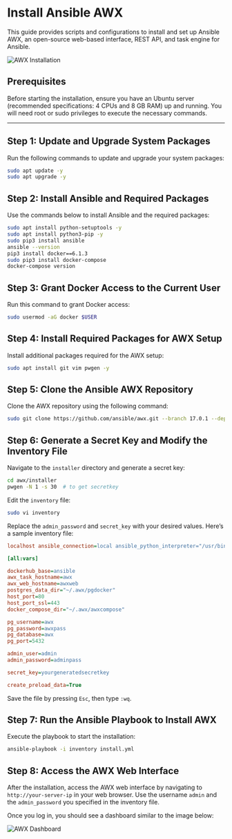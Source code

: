 # Install Ansible AWX

This guide provides scripts and configurations to install and set up Ansible AWX, an open-source web-based interface, REST API, and task engine for Ansible.

![AWX Installation](https://github.com/user-attachments/assets/52c7a5af-438c-4f41-9f05-d45f1e1fcaaa)

## Prerequisites

Before starting the installation, ensure you have an Ubuntu server (recommended specifications: 4 CPUs and 8 GB RAM) up and running. You will need root or sudo privileges to execute the necessary commands.

---

## Step 1: Update and Upgrade System Packages

Run the following commands to update and upgrade your system packages:

```bash
sudo apt update -y
sudo apt upgrade -y
```

## Step 2: Install Ansible and Required Packages

Use the commands below to install Ansible and the required packages:

```bash
sudo apt install python-setuptools -y
sudo apt install python3-pip -y
sudo pip3 install ansible
ansible --version
pip3 install docker==6.1.3
sudo pip3 install docker-compose
docker-compose version
```

## Step 3: Grant Docker Access to the Current User

Run this command to grant Docker access:

```bash
sudo usermod -aG docker $USER
```

## Step 4: Install Required Packages for AWX Setup

Install additional packages required for the AWX setup:

```bash
sudo apt install git vim pwgen -y
```

## Step 5: Clone the Ansible AWX Repository

Clone the AWX repository using the following command:

```bash
sudo git clone https://github.com/ansible/awx.git --branch 17.0.1 --depth 1
```

## Step 6: Generate a Secret Key and Modify the Inventory File

Navigate to the `installer` directory and generate a secret key:

```bash
cd awx/installer
pwgen -N 1 -s 30  # to get secretkey
```

Edit the `inventory` file:

```bash
sudo vi inventory
```

Replace the `admin_password` and `secret_key` with your desired values. Here’s a sample inventory file:

```ini
localhost ansible_connection=local ansible_python_interpreter="/usr/bin/python3"

[all:vars]

dockerhub_base=ansible
awx_task_hostname=awx
awx_web_hostname=awxweb
postgres_data_dir="~/.awx/pgdocker"
host_port=80
host_port_ssl=443
docker_compose_dir="~/.awx/awxcompose"

pg_username=awx
pg_password=awxpass
pg_database=awx
pg_port=5432

admin_user=admin
admin_password=adminpass

secret_key=yourgeneratedsecretkey

create_preload_data=True
```

Save the file by pressing `Esc`, then type `:wq`.

## Step 7: Run the Ansible Playbook to Install AWX

Execute the playbook to start the installation:

```bash
ansible-playbook -i inventory install.yml
```

## Step 8: Access the AWX Web Interface

After the installation, access the AWX web interface by navigating to `http://your-server-ip` in your web browser. Use the username `admin` and the `admin_password` you specified in the inventory file.

Once you log in, you should see a dashboard similar to the image below:

![AWX Dashboard](https://github.com/user-attachments/assets/f672ddca-a874-4fd9-93cb-3e6e06a88adf)
